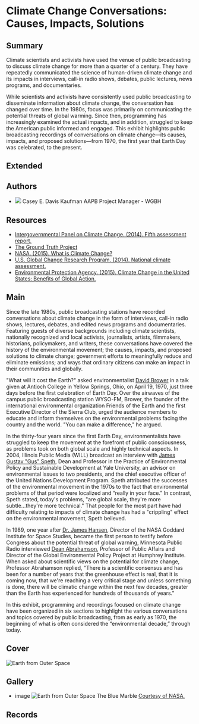 # Climate Change Conversations: Causes, Impacts, Solutions

## Summary

Climate scientists and activists have used the venue of public broadcasting to
discuss climate change for more than a quarter of a century. They have
repeatedly communicated the science of human-driven climate change and its
impacts in interviews, call-in radio shows, debates, public lectures, news
programs, and documentaries.

While scientists and activists have consistently used public broadcasting to
disseminate information about climate change, the conversation has changed
over time. In the 1980s, focus was primarily on communicating the potential
threats of global warming. Since then, programming has increasingly examined
the actual impacts, and in addition, struggled to keep the American public
informed and engaged. This exhibit highlights public broadcasting recordings
of conversations on climate change—its causes, impacts, and proposed
solutions—from 1970, the first year that Earth Day was celebrated, to the
present.

## Extended

## Authors

- <img class="img-circle pull-left" src="https://s3.amazonaws.com/americanarchive.org/staff/Staff_Davis.jpg">
  <a class="name">Casey E. Davis Kaufman</a>
  <a class="title">AAPB Project Manager - WGBH</a>

## Resources

- [Intergovernmental Panel on Climate Change. (2014). Fifth assessment report.](http://www.ipcc.ch/publications_and_data/publications_and_data_reports.shtml)
- [The Ground Truth Project](http://thegroundtruthproject.org/)
- [NASA. (2015). What is Climate Change?](http://www.nasa.gov/audience/forstudents/k-4/stories/nasa-knows/what-is-climate-change-k4.html)
- [U.S. Global Change Research Program. (2014). National climate assessment.](http://nca2014.globalchange.gov/downloads)
- [Environmental Protection Agency. (2015). Climate Change in the United States: Benefits of Global Action.](http://www2.epa.gov/sites/production/files/2015-06/documents/frontmatter.pdf)

## Main

Since the late 1980s, public broadcasting stations have recorded conversations about climate change in the form of interviews, call-in radio shows, lectures, debates, and edited news programs and documentaries. Featuring guests of diverse backgrounds including climate scientists, nationally recognized and local activists, journalists, artists, filmmakers, historians, policymakers, and writers, these conversations have covered the history of the environmental movement; the causes, impacts, and proposed solutions to climate change; government efforts to meaningfully reduce and eliminate emissions; and ways that ordinary citizens can make an impact in their communities and globally.

"What will it cost the Earth?" asked environmentalist [David Brower](/catalog/cpb-aacip_27-9673ng8v) in a talk given at Antioch College in Yellow Springs, Ohio, on April 19, 1970, just three days before the first celebration of Earth Day. Over the airwaves of the campus public broadcasting station WYSO-FM, Brower, the founder of the international environmental organization Friends of the Earth and the first Executive Director of the Sierra Club, urged the audience members to educate and inform themselves on the environmental problems facing the country and the world. "You can make a difference," he argued.

In the thirty-four years since the first Earth Day, environmentalists have struggled to keep the movement at the forefront of public consciousness, as problems took on both global scale and highly technical aspects. In 2004, Illinois Public Media (WILL) broadcast an interview with [James Gustav "Gus" Speth](/catalog/cpb-aacip_16-4j09w0978j), Dean and Professor in the Practice of Environmental Policy and Sustainable Development at Yale University, an advisor on environmental issues to two presidents, and the chief executive officer of the United Nations Development Program. Speth attributed the successes of the environmental movement in the 1970s to the fact that environmental problems of that period were localized and “really in your face.” In contrast, Speth stated, today's problems, "are global scale, they're more subtle...they're more technical." That people for the most part have had difficulty relating to impacts of climate change has had a "crippling" effect on the environmental movement, Speth believed.

In 1989, one year after [Dr. James Hansen](/catalog/cpb-aacip_15-rj48p5vm8b), Director of the NASA Goddard Institute for Space Studies, became the first person to testify before Congress about the potential threat of global warning, Minnesota Public Radio interviewed [Dean Abrahamson](/catalog/cpb-aacip_43-4947ds3w), Professor of Public Affairs and Director of the Global Environmental Policy Project at Humphrey Institute. When asked about scientific views on the potential for climate change, Professor Abrahamson replied, "There is a scientific consensus and has been for a number of years that the greenhouse effect is real, that it is coming now, that we're reaching a very critical stage and unless something is done, there will be climatic change within the next few decades, greater than the Earth has experienced for hundreds of thousands of years."

In this exhibit, programming and recordings focused on climate change have been organized in six sections to highlight the various conversations and topics covered by public broadcasting, from as early as 1970, the beginning of what is often considered the “environmental decade,” through today.

## Cover
  <img title="Cover Image" alt="Earth from Outer Space" src="https://s3.amazonaws.com/americanarchive.org/exhibits/ClimateChange_SignatureImage.jpg">

## Gallery
  - <a class="type">image</a>
    <img alt="Earth from Outer Space" src="https://s3.amazonaws.com/americanarchive.org/exhibits/ClimateChange_SignatureImage.jpg">
    <a class="caption-text">The Blue Marble</a>
    <a class="credit-link" href="https://www.nasa.gov/">Courtesy of NASA.</a>


## Records
